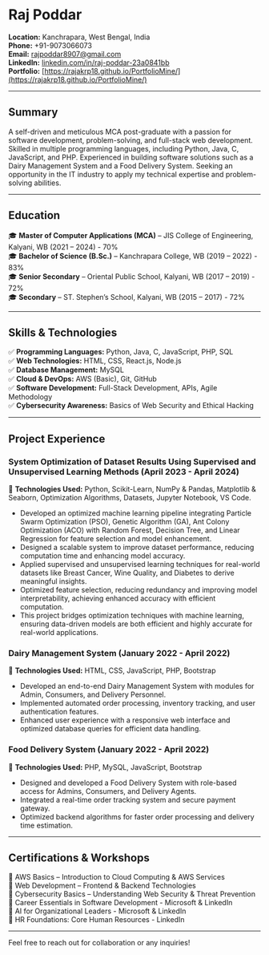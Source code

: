 # Raj Poddar

**Location:** Kanchrapara, West Bengal, India  
**Phone:** +91-9073066073  
**Email:** [rajpoddar8907@gmail.com](mailto:rajpoddar8907@gmail.com)  
**LinkedIn:** [linkedin.com/in/raj-poddar-23a0841bb](https://linkedin.com/in/raj-poddar-23a0841bb)  
**Portfolio:** [https://rajakrp18.github.io/PortfolioMine/](https://rajakrp18.github.io/PortfolioMine/)

---

## Summary

A self-driven and meticulous MCA post-graduate with a passion for software development, problem-solving, and full-stack web development. Skilled in multiple programming languages, including Python, Java, C, JavaScript, and PHP. Experienced in building software solutions such as a Dairy Management System and a Food Delivery System. Seeking an opportunity in the IT industry to apply my technical expertise and problem-solving abilities.

---

## Education

🎓 **Master of Computer Applications (MCA)** – JIS College of Engineering, Kalyani, WB (2021 – 2024) - 70%  
🎓 **Bachelor of Science (B.Sc.)** – Kanchrapara College, WB (2019 – 2022) - 83%  
🎓 **Senior Secondary** – Oriental Public School, Kalyani, WB (2017 – 2019) - 72%  
🎓 **Secondary** – ST. Stephen’s School, Kalyani, WB (2015 – 2017) - 72%  

---

## Skills & Technologies

✅ **Programming Languages:** Python, Java, C, JavaScript, PHP, SQL  
✅ **Web Technologies:** HTML, CSS, React.js, Node.js  
✅ **Database Management:** MySQL  
✅ **Cloud & DevOps:** AWS (Basic), Git, GitHub  
✅ **Software Development:** Full-Stack Development, APIs, Agile Methodology  
✅ **Cybersecurity Awareness:** Basics of Web Security and Ethical Hacking  

---

## Project Experience

### System Optimization of Dataset Results Using Supervised and Unsupervised Learning Methods (April 2023 - April 2024)
📍 **Technologies Used:** Python, Scikit-Learn, NumPy & Pandas, Matplotlib & Seaborn, Optimization Algorithms, Datasets, Jupyter Notebook, VS Code.

- Developed an optimized machine learning pipeline integrating Particle Swarm Optimization (PSO), Genetic Algorithm (GA), Ant Colony Optimization (ACO) with Random Forest, Decision Tree, and Linear Regression for feature selection and model enhancement.
- Designed a scalable system to improve dataset performance, reducing computation time and enhancing model accuracy.
- Applied supervised and unsupervised learning techniques for real-world datasets like Breast Cancer, Wine Quality, and Diabetes to derive meaningful insights.
- Optimized feature selection, reducing redundancy and improving model interpretability, achieving enhanced accuracy with efficient computation.
- This project bridges optimization techniques with machine learning, ensuring data-driven models are both efficient and highly accurate for real-world applications.

### Dairy Management System (January 2022 - April 2022)
📍 **Technologies Used:** HTML, CSS, JavaScript, PHP, Bootstrap

- Developed an end-to-end Dairy Management System with modules for Admin, Consumers, and Delivery Personnel.
- Implemented automated order processing, inventory tracking, and user authentication features.
- Enhanced user experience with a responsive web interface and optimized database queries for efficient data handling.

### Food Delivery System (January 2022 - April 2022)
📍 **Technologies Used:** PHP, MySQL, JavaScript, Bootstrap

- Designed and developed a Food Delivery System with role-based access for Admins, Consumers, and Delivery Agents.
- Integrated a real-time order tracking system and secure payment gateway.
- Optimized backend algorithms for faster order processing and delivery time estimation.

---

## Certifications & Workshops

📌 AWS Basics – Introduction to Cloud Computing & AWS Services  
📌 Web Development – Frontend & Backend Technologies  
📌 Cybersecurity Basics – Understanding Web Security & Threat Prevention  
📌 Career Essentials in Software Development - Microsoft & LinkedIn  
📌 AI for Organizational Leaders - Microsoft & LinkedIn  
📌 HR Foundations: Core Human Resources - LinkedIn  

---

Feel free to reach out for collaboration or any inquiries!
